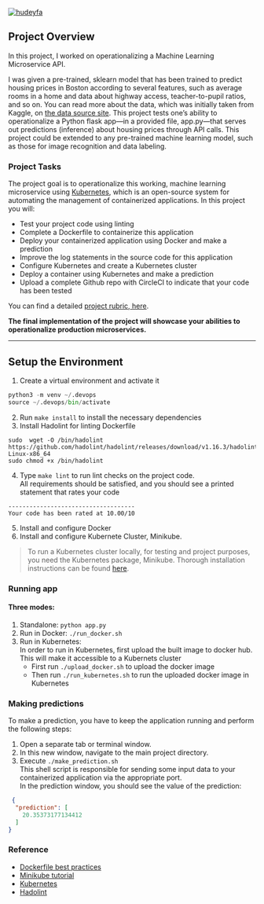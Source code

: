 [![hudeyfa](https://circleci.com/gh/hudeyfa/operationalizing-ml-microservice-api.svg?style=svg)](https://app.circleci.com/pipelines/github/hudeyfa/operationalizing-ml-microservice-api)

## Project Overview

In this project, I worked on operationalizing a Machine Learning Microservice API.  

I was given a pre-trained, sklearn model that has been trained to predict housing prices in Boston according to several features, such as average rooms in a home and data about highway access, teacher-to-pupil ratios, and so on. You can read more about the data, which was initially taken from Kaggle, on [the data source site](https://www.kaggle.com/c/boston-housing). This project tests one’s ability to operationalize a Python flask app—in a provided file, app.py—that serves out predictions (inference) about housing prices through API calls. This project could be extended to any pre-trained machine learning model, such as those for image recognition and data labeling.

### Project Tasks

The project goal is to operationalize this working, machine learning microservice using [Kubernetes](https://kubernetes.io/), which is an open-source system for automating the management of containerized applications. In this project you will:
* Test your project code using linting
* Complete a Dockerfile to containerize this application
* Deploy your containerized application using Docker and make a prediction
* Improve the log statements in the source code for this application
* Configure Kubernetes and create a Kubernetes cluster
* Deploy a container using Kubernetes and make a prediction
* Upload a complete Github repo with CircleCI to indicate that your code has been tested

You can find a detailed [project rubric, here](https://review.udacity.com/#!/rubrics/2576/view).

**The final implementation of the project will showcase your abilities to operationalize production microservices.**

---

## Setup the Environment

1. Create a virtual environment and activate it
```python
python3 -m venv ~/.devops
source ~/.devops/bin/activate
```
2. Run `make install` to install the necessary dependencies
3. Install Hadolint for linting Dockerfile
```shell
sudo  wget -O /bin/hadolint https://github.com/hadolint/hadolint/releases/download/v1.16.3/hadolint-Linux-x86_64
sudo chmod +x /bin/hadolint
```
4. Type `make lint` to run lint checks on the project code.   
All requirements should be satisfied, and you should see a printed statement that rates your code
```shell
------------------------------------
Your code has been rated at 10.00/10
```
5. Install and configure Docker
6. Install and configure Kubernete Cluster, Minikube.
> To run a Kubernetes cluster locally, for testing and project purposes, you need the Kubernetes package, Minikube. Thorough installation instructions can be found [here](https://minikube.sigs.k8s.io/docs/start/).


### Running app

#### Three modes:

1. Standalone:  `python app.py`
2. Run in Docker:  `./run_docker.sh`
3. Run in Kubernetes:  
In order to run in Kubernetes, first upload the built image to docker hub. This will make it accessible to a Kubernets cluster
   - First run `./upload_docker.sh` to upload the docker image
   - Then run `./run_kubernetes.sh` to run the uploaded docker image in Kubernetes

### Making predictions
To make a prediction, you have to keep the application running and perform the following steps:
1. Open a separate tab or terminal window.
2. In this new window, navigate to the main project directory.
3. Execute `./make_prediction.sh`  
This shell script is responsible for sending some input data to your containerized application via the appropriate port.  
In the prediction window, you should see the value of the prediction:
```JSON
 {
  "prediction": [
    20.35373177134412
  ]
}
 ```

### Reference
- [Dockerfile best practices](https://docs.docker.com/develop/develop-images/dockerfile_best-practices/)
- [Minikube tutorial](https://kubernetes.io/docs/tutorials/hello-minikube/)
- [Kubernetes](https://kubernetes.io/)
- [Hadolint](https://github.com/hadolint/hadolint/)
